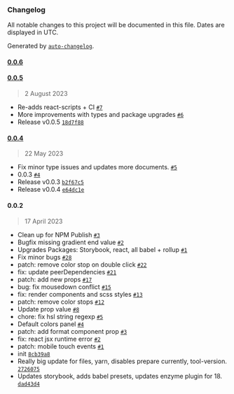 ### Changelog

All notable changes to this project will be documented in this file. Dates are displayed in UTC.

Generated by [`auto-changelog`](https://github.com/CookPete/auto-changelog).

#### [0.0.6](https://github.com/margolisj/react-gcolor-picker/compare/0.0.5...0.0.6)

#### [0.0.5](https://github.com/margolisj/react-gcolor-picker/compare/0.0.4...0.0.5)

> 2 August 2023

- Re-adds react-scripts + CI [`#7`](https://github.com/margolisj/react-gcolor-picker/pull/7)
- More improvements with types and package upgrades  [`#6`](https://github.com/margolisj/react-gcolor-picker/pull/6)
- Release v0.0.5 [`18d7f88`](https://github.com/margolisj/react-gcolor-picker/commit/18d7f883fbe99d32d9fc467fd7dea1e9a03c78a0)

#### [0.0.4](https://github.com/margolisj/react-gcolor-picker/compare/0.0.2...0.0.4)

> 22 May 2023

- Fix minor type issues and updates more documents. [`#5`](https://github.com/margolisj/react-gcolor-picker/pull/5)
- 0.0.3 [`#4`](https://github.com/margolisj/react-gcolor-picker/pull/4)
- Release v0.0.3 [`b2f67c5`](https://github.com/margolisj/react-gcolor-picker/commit/b2f67c545e88294e935383ca0ebc9994837ded9c)
- Release v0.0.4 [`e64dc1e`](https://github.com/margolisj/react-gcolor-picker/commit/e64dc1efc8b735864496c748d9623bffc3d01775)

#### 0.0.2

> 17 April 2023

- Clean up for NPM Publish [`#3`](https://github.com/margolisj/react-gcolor-picker/pull/3)
- Bugfix missing gradient end value [`#2`](https://github.com/margolisj/react-gcolor-picker/pull/2)
- Upgrades Packages: Storybook, react, all babel + rollup [`#1`](https://github.com/margolisj/react-gcolor-picker/pull/1)
- Fix minor bugs [`#28`](https://github.com/margolisj/react-gcolor-picker/pull/28)
- patch: remove color stop on double click [`#22`](https://github.com/margolisj/react-gcolor-picker/pull/22)
- fix: update peerDependencies [`#21`](https://github.com/margolisj/react-gcolor-picker/pull/21)
- patch: add new props [`#17`](https://github.com/margolisj/react-gcolor-picker/pull/17)
- bug: fix mousedown conflict [`#15`](https://github.com/margolisj/react-gcolor-picker/pull/15)
- fix: render components and scss styles [`#13`](https://github.com/margolisj/react-gcolor-picker/pull/13)
- patch: remove color stops [`#12`](https://github.com/margolisj/react-gcolor-picker/pull/12)
- Update prop value [`#8`](https://github.com/margolisj/react-gcolor-picker/pull/8)
- chore: fix hsl string regexp [`#5`](https://github.com/margolisj/react-gcolor-picker/pull/5)
- Default colors panel [`#4`](https://github.com/margolisj/react-gcolor-picker/pull/4)
- patch: add format component prop [`#3`](https://github.com/margolisj/react-gcolor-picker/pull/3)
- fix: react jsx runtime error [`#2`](https://github.com/margolisj/react-gcolor-picker/pull/2)
- patch: mobile touch events [`#1`](https://github.com/margolisj/react-gcolor-picker/pull/1)
- init [`8cb39a8`](https://github.com/margolisj/react-gcolor-picker/commit/8cb39a843d4c9ed310d1eb11256d9c2581fc52d1)
- Really big update for files, yarn, disables prepare currently, tool-version. [`2726075`](https://github.com/margolisj/react-gcolor-picker/commit/27260751757ce59b96a919e0a5382639a534fdb4)
- Updates storybook, adds babel presets, updates enzyme plugin for 18. [`dad43d4`](https://github.com/margolisj/react-gcolor-picker/commit/dad43d4449cffea51af68a48d65caade36399ea5)
